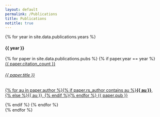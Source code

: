 ```yaml
---
layout: default
permalink: /Publications
title: Publications
notitle: true
---
```

{% for year in site.data.publications.years %}
<div class="card">
<h4 class="card-header">{{ year }}</h4>
<div class="list-group list-group-flush">
  {% for paper in site.data.publications.pubs %}
  {% if paper.year == year %}
  <a href="http://adsabs.harvard.edu/abs/{{ paper.bibcode }}" class="list-group-item list-group-item-action">
    <span class="tag tag-pill tag-primary float-xs-right">{{ paper.citation_count }}</span>
    <h6 class="list-group-item-heading">{{ paper.title }}</h6>
    <p class="list-group-item-text">{% for au in paper.author %}{% if paper.rs_author contains au %}<strong>{{ au }}</strong>, {% else %}{{ au }}, {% endif %}{% endfor %}
    {{ paper.pub }}</p>
  </a>
  {% endif %}
  {% endfor %}
</div>
</div>
{% endfor %}
